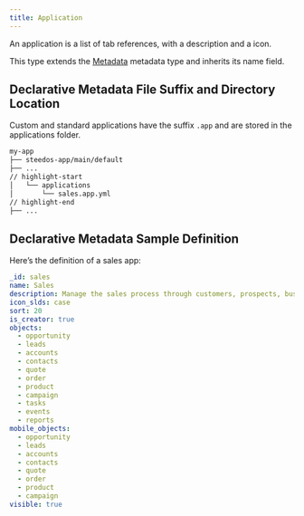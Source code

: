 ```yaml
---
title: Application
---
```


An application is a list of tab references, with a description and a icon.

This type extends the [Metadata](metadata) metadata type and inherits its name field.

## Declarative Metadata File Suffix and Directory Location

Custom and standard applications have the suffix `.app` and are stored in the applications folder.

```sh
my-app
├── steedos-app/main/default
├── ...
// highlight-start
│   └── applications
│       └── sales.app.yml
// highlight-end
├── ...
```

## Declarative Metadata Sample Definition

Here’s the definition of a sales app:

```yml title="my-app/steedos-app/main/default/profiles/sales.app.yml"
_id: sales
name: Sales
description: Manage the sales process through customers, prospects, business opportunities, etc
icon_slds: case
sort: 20
is_creator: true
objects:
  - opportunity
  - leads
  - accounts
  - contacts
  - quote
  - order
  - product
  - campaign
  - tasks
  - events
  - reports
mobile_objects:
  - opportunity
  - leads
  - accounts
  - contacts
  - quote
  - order
  - product
  - campaign
visible: true
```
